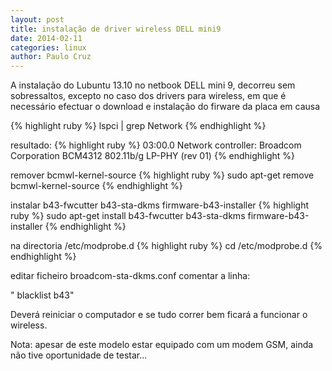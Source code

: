 ```yaml
---
layout: post
title: instalação de driver wireless DELL mini9
date: 2014-02-11
categories: linux
author: Paulo Cruz
---
```

A instalação do Lubuntu 13.10 no netbook DELL mini 9, decorreu sem sobressaltos, excepto no caso dos drivers para wireless, em que é necessário efectuar o download e instalação do firware da placa em causa

{% highlight ruby %}
lspci | grep Network
{% endhighlight %}

resultado: 
{% highlight ruby %}
03:00.0 Network controller: Broadcom Corporation BCM4312 802.11b/g LP-PHY (rev 01)
{% endhighlight %}

remover bcmwl-kernel-source
{% highlight ruby %}
sudo apt-get remove bcmwl-kernel-source
{% endhighlight %}

instalar b43-fwcutter b43-sta-dkms firmware-b43-installer
{% highlight ruby %}
sudo apt-get install b43-fwcutter b43-sta-dkms firmware-b43-installer
{% endhighlight %}

na directoria /etc/modprobe.d
{% highlight ruby %}
cd /etc/modprobe.d
{% endhighlight %}

editar ficheiro broadcom-sta-dkms.conf comentar a linha:

" blacklist b43"

Deverá reiniciar o computador e se tudo correr bem ficará a funcionar o wireless.

Nota: apesar de este modelo estar equipado com um modem GSM, ainda não tive oportunidade de testar...




